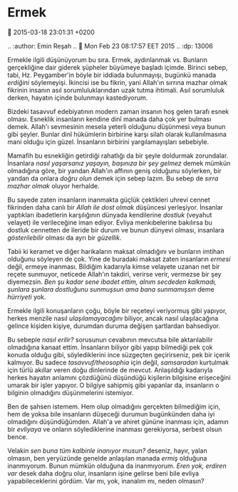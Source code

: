 Ermek
=============

:date: 2015-03-18 23:01:31 +0200

.. :author: Emin Reşah
.. :date: Mon Feb 23 08:17:57 EET 2015 
.. :dp: 13006 

Ermekle ilgili düşünüyorum bu sıra. Ermek, aydınlanmak vs. Bunların
gerçekliğine dair giderek şüpheler büyümeye başladı içimde. Birinci
sebep, tabi, Hz. Peygamber'in böyle bir iddiada bulunmayışı, bugünkü
manada *erdiğini* söylemeyişi. İkincisi ise bu fikrin, yani Allah'ın
sırrına mazhar olmak fikrinin insanın asıl sorumluluklarından uzak
tutma ihtimali. Asıl sorumluluk derken, hayatın içinde bulunmayı
kastediyorum.

Bizdeki tasavvuf edebiyatının modern zaman insanın hoş gelen tarafı
esnek olması. Esneklik insanların kendine dinî manada daha çok yer
bulması demek. Allah'ı sevmesinin mesela yeterli olduğunu düşünmesi
veya bunun gibi şeyler. Bunlar dinî hükümlerin birbirine karşı silah
olarak kullanılmasına mani olduğu için güzel. İnsanların birbirini
yargılamayışları sebebiyle.

Mamafih bu esnekliğin getirdiği rahatlığı da bir şeyle doldurmak
zorundalar. İnsanlara *nasıl yaşarsanız yaşayın, başınıza bir şey
gelmez* demek mümkün olmadığına göre, bir yandan Allah'ın affının
geniş olduğunu söylerken, bir yandan da onlara *doğru olun* demek için
sebep lazım. Bu sebep de *sırra mazhar olmak* oluyor herhalde.

Bu sayede zaten insanların inanmakta güçlük çektikleri uhrevi cennet
fikrinden daha canlı bir *Allah ile dost olmak* düşüncesi
yerleşiyor. İnsanlar yaptıkları ibadetlerin karşılığının dünyada
kendilerine *dostluk* (veyahut velayet) ile verileceğine iman
ediyor. Evliya menkıbelerine bakılırsa bu dostluk cennetten de ileride
bir durum ve bunun dünyevi olması, insanlara *gösterilebilir* olması
da ayrı bir *güzellik*.

Tabii ki keramet ve diğer harikaların maksat olmadığını ve bunların
imtihan olduğunu söyleyen de çok. Yine de buradaki maksat zaten
insanların *ermesi* değil, ermeye inanması. Bildiğim kadarıyla kimse
velayete uzanan net bir reçete sunmuyor, neticede Allah'ın takdiri,
verirse verir, vermezse bir şey diyemezsin. *Ben şu kadar sene ibadet
ettim, alnım secdeden kalkmadı, şunlara şunlara dostluğunu sunmuşsun
ama bana sunmamışsın* deme *hürriyeti* yok.

Ermekle ilgili konuşanların çoğu, böyle bir reçeteyi veriyormuş gibi
yapıyor, herkes menzile nasıl *ulaşılamayacağını* biliyor, ancak nasıl
ulaşılacağına gelince kişiden kişiye, durumdan duruma değişen
şartlardan bahsediyor.

Bu sebeple *nasıl erilir?* sorusunun cevabının mevcutsa bile
aktarılabilir olmadığına kanaat ettim. İnsanların biliyor gibi yapıp
bilmediği pek çok konuda olduğu gibi, söylediklerini ince süzgeçten
geçirirseniz, pek bir içerik kalmıyor. Bu sadece *tasavvuf/theosophia*
için değil, *samsaradan* kurtulmak için türlü akıllar veren doğu
dinlerinde de mevcut. Anlaşıldığı kadarıyla herkes hayatın anlamını
çözdüğünü düşündüğü kişilerin bilgisine erişeceğini umarak bir işler
yapıyor. O bilgiye sahipmiş gibi yapanlar da, insanların o bilginin
olmadığını düşünmelerini istemiyor.

Ben de şahsen istemem. Hem olup olmadığını gerçekten bilmediğim için,
hem de yoksa bile insanların düşeceği durumun bugünkünden daha iyi
olmadığını düşündüğümden. Allah'a ve ahiret gününe inanması için,
adamın bir *evliyaya* ve onların söylediklerine inanması gerekiyorsa,
serbest olsun bence.

Velakin *sen buna tüm kalbinle inanıyor musun?* deseniz, hayır, yalan
olmasın, ben yeryüzünde genelde anlaşılan manada *ermiş* olduğuna
inanmıyorum. Bunun mümkün olduğuna da inanmıyorum. *Eren yok, erdiren
var* desek daha doğru olur, insanların işine gelirse beni bile evliya
yapabileceklerini gördüm. Var mı, yok, inanalım mı, neden olmasın?

